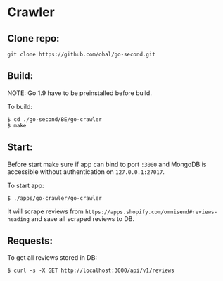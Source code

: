 # Crawler

## Clone repo:

```
git clone https://github.com/ohal/go-second.git
```

## Build:

NOTE: Go 1.9 have to be preinstalled before build.

To build:

```
$ cd ./go-second/BE/go-crawler
$ make
```

## Start:

Before start make sure if app can bind to port `:3000` and MongoDB is accessible without authentication on `127.0.0.1:27017`.

To start app:

```
$ ./apps/go-crawler/go-crawler
```

It will scrape reviews from `https://apps.shopify.com/omnisend#reviews-heading` and save all scraped reviews to DB.

## Requests:

To get all reviews stored in DB:

```
$ curl -s -X GET http://localhost:3000/api/v1/reviews
```
